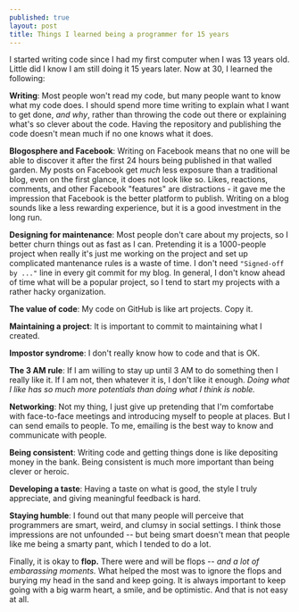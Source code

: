 ```yaml
---
published: true
layout: post
title: Things I learned being a programmer for 15 years
---
```

I started writing code since I had my first computer when I was 13 years old. Little did I know I am still doing it 15 years later. Now at 30, I learned the following:

**Writing**: Most people won't read my code, but many people want to know what my code does. I should spend more time writing to explain what I want to get done, *and why*, rather than throwing the code out there or explaining what's so clever about the code. Having the repository and publishing the code doesn't mean much if no one knows what it does.

**Blogosphere and Facebook**: Writing on Facebook means that no one will be able to discover it after the first 24 hours being published in that walled garden. My posts on Facebook get *much* less exposure than a traditional blog, even on the first glance, it does not look like so. Likes, reactions, comments, and other Facebook "features" are distractions - it gave me the impression that Facebook is the better platform to publish. Writing on a blog sounds like a less rewarding experience, but it is a good investment in the long run.

**Designing for maintenance**: Most people don't care about my projects, so I better churn things out as fast as I can. Pretending it is a 1000-people project when really it's just me working on the project and set up complicated mantenance rules is a waste of time. I don't need `"Signed-off by ..."` line in every git commit for my blog. In general, I don't know ahead of time what will be a popular project, so I tend to start my projects with a rather hacky organization.

**The value of code**: My code on GitHub is like art projects. Copy it.

**Maintaining a project**: It is important to commit to maintaining what I created.

**Impostor syndrome**: I don't really know how to code and that is OK.

**The 3 AM rule**: If I am willing to stay up until 3 AM to do something then I really like it. If I am not, then whatever it is, I don't like it enough. *Doing what I like has so much more potentials than doing what I think is noble.* 

**Networking**: Not my thing, I just give up pretending that I'm comfortabe with face-to-face meetings and introducing myself to people at places. But I can send emails to people. To me, emailing is the best way to know and communicate with people.

**Being consistent**: Writing code and getting things done is like depositing money in the bank. Being consistent is much more important than being clever or heroic.

**Developing a taste**: Having a taste on what is good, the style I truly appreciate, and giving meaningful feedback is hard.

**Staying humble**: I found out that many people will perceive that programmers are smart, weird, and clumsy in social settings. I think those impressions are not unfounded -- but being smart doesn't mean that people like me being a smarty pant, which I tended to do a lot. 

Finally, it is okay to **flop.** There were and will be flops -- *and a lot of embarassing moments.* What helped the most was to ignore the flops and burying my head in the sand and keep going. It is always important to keep going with a big warm heart, a smile, and be optimistic. And that is not easy at all.
